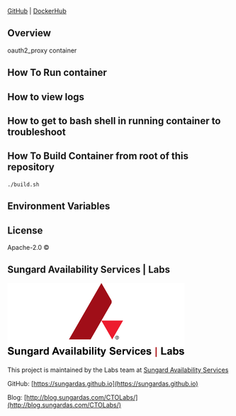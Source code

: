 [GitHub][github-url] | [DockerHub][dockerhub-url]

## Overview

oauth2_proxy container


## How To Run container


## How to view logs


## How to get to bash shell in running container to troubleshoot


## How To Build Container from root of this repository

```
./build.sh
```

## Environment Variables


## License

Apache-2.0 ©

## Sungard Availability Services | Labs
[![Sungard Availability Services | Labs][labs-logo]][labs-github-url]

This project is maintained by the Labs team at [Sungard Availability
Services](http://sungardas.com)

GitHub: [https://sungardas.github.io](https://sungardas.github.io)

Blog:
[http://blog.sungardas.com/CTOLabs/](http://blog.sungardas.com/CTOLabs/)


[labs-github-url]: https://sungardas.github.io
[labs-logo]: https://raw.githubusercontent.com/SungardAS/repo-assets/master/images/logos/sungardas-labs-logo-small.png

[github-url]: https://github.com/SungardAS/oauth2_proxy
[dockerhub-url]: https://hub.docker.com/r/sungardas/oauth2_proxy